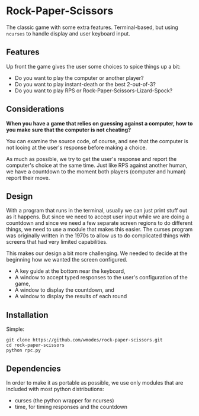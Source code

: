 Rock-Paper-Scissors
===================

The classic game with some extra features. Terminal-based, but using ``ncurses`` to handle display and user keyboard input.


Features
--------

Up front the game gives the user some choices to spice things up a bit:

- Do you want to play the computer or another player?
- Do you want to play instant-death or the best 2-out-of-3?
- Do you want to play RPS or Rock-Paper-Scissors-Lizard-Spock?

Considerations
--------------

**When you have a game that relies on guessing against a computer, how to you make sure that the computer is not cheating?**

You can examine the source code, of course, and see that the computer is not looing at the user's response before making a choice.

As much as possible, we try to get the user's response and report the computer's choice at the same time. Just like RPS against another human, we have a countdown to the moment both players (computer and human) report their move.

Design
------
With a program that runs in the terminal, usually we can just print stuff out as it happens. But since we need to accept user input while we are doing a countdown and since we need a few separate screen regions to do different things, we need to use a module that makes this easier. The curses program  was originally written in the 1970s to allow us to do complicated things with screens that had very limited capabilities.

This makes our design a bit more challenging. We needed to decide at the beginning how we wanted the screen configured. 

- A key guide at the bottom near the keyboard,
- A window to accept typed responses to the user's configuration of the game,
- A window to display the countdown, and
- A window to display the results of each round

Installation
------------

Simple:

    git clone https://github.com/wmodes/rock-paper-scissors.git
    cd rock-paper-scissors
    python rpc.py

Dependencies
------------

In order to make it as portable as possible, we use only modules that are included with most python distributions:

- curses (the python wrapper for ncurses)
- time, for timing responses and the countdown


